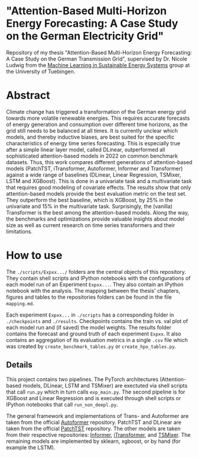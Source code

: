 # "Attention-Based Multi-Horizon Energy Forecasting: A Case Study on the German Electricity Grid"

Repository of my thesis "Attention-Based Multi-Horizon Energy Forecasting: A Case Study on the German Transmission Grid", supervised by Dr. Nicole Ludwig from the [Machine Learning in Sustainable Energy Systems](https://www.mlsustainableenergy.com) group at the University of Tuebingen.

# Abstract

Climate change has triggered a transformation of the German energy grid towards more volatile renewable energies. This requires accurate forecasts of energy  generation and consumption over different time horizons, as the grid still needs to be balanced at all times. It is currently unclear which models, and thereby inductive biases, are best suited for the specific characteristics of energy time series forecasting. This is especially true after a simple linear layer model, called DLinear, outperformed all sophisticated attention-based models in 2022 on common benchmark datasets. Thus, this work compares different generations of attention-based models (PatchTST, iTransformer, Autoformer, Informer and Transformer) against a wide range of baselines (DLinear, Linear Regression, TSMixer, LSTM and XGBoost). This is done in a univariate task and a multivariate task that requires good modeling of covariate effects. The results show that only attention-based models provide the best evaluation metric on the test set. They outperform the best baseline, which is XGBoost, by 25% in the univariate and 15% in the multivariate task. Surprisingly, the (vanilla) Transformer is the best among the attention-based models. Along the way, the benchmarks and optimizations provide valuable insights about model size as well as current research on time series transformers and their limitations.

# How to use

The `./scripts/Expxx.../` folders are the central objects of this repository. They contain shell scripts and IPython notebooks with the configurations of each model run of an Experiment `Expxx...`. They also contain an IPython notebook with the analysis. The mapping between the thesis' chapters, figures and tables to the repositories folders can be found in the file `mapping.md`.

Each experiment `Expxx...` in `./scripts` has a corresponding folder in `./checkpoints` and `./results`. Checkpoints contains the train vs. val plot of each model run and (if saved) the model weights. The results folder contains the forecast and ground truth of each experiment `Expxx`. It also contains an aggregation of its evaluation metrics in a single `.csv` file which was created by `create_benchmark_tables.py` or `create_hpo_tables.py`.

## Details

This project contains two pipelines. The PyTorch architectures (Attention-based models, DLinear, LSTM and TSMixer) are exectuted via shell scripts that call `run.py` which in turn calls `exp_main.py`. The second pipeline is for XGBoost and Linear Regression and is executed through shell scripts or IPython notebooks that call `run_non_deepl.py`.

The general framework and implementations of Trans- and Autoformer are taken from the official [Autoformer](https://github.com/thuml/Autoformer.git) repository. PatchTST and DLinear are taken from the official [PatchTST](https://github.com/yuqinie98/PatchTST.git) repository. The other models are taken from their respective repositories: [Informer](https://github.com/zhouhaoyi/Informer2020.git), [iTransformer](https://github.com/thuml/iTransformer.git), and [TSMixer](https://github.com/ditschuk/pytorch-tsmixer.git). The remaining models are implemented by sklearn, xgboost, or by hand (for example the LSTM).







